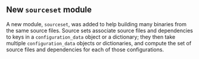 ## New `sourceset` module

A new module, `sourceset`, was added to help building many binaries
from the same source files.  Source sets associate source files and
dependencies to keys in a `configuration_data` object or a dictionary;
they then take multiple `configuration_data` objects or dictionaries,
and compute the set of source files and dependencies for each of those
configurations.
